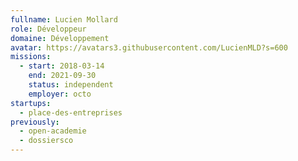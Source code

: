 ```yaml
---
fullname: Lucien Mollard
role: Développeur
domaine: Développement
avatar: https://avatars3.githubusercontent.com/LucienMLD?s=600
missions:
  - start: 2018-03-14
    end: 2021-09-30
    status: independent
    employer: octo
startups:
  - place-des-entreprises
previously:
  - open-academie
  - dossiersco
---
```

